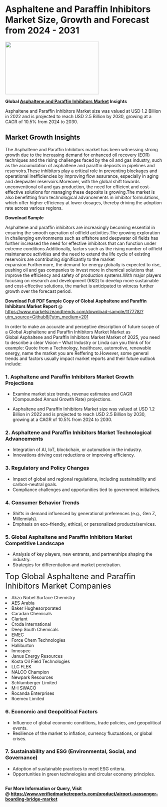 <H1>Asphaltene and Paraffin Inhibitors Market Size, Growth and Forecast from 2024 - 2031</H1><img class="aligncenter size-medium wp-image-584254" src="https://thirdeyenews.in/wp-content/uploads/2024/09/Global-Market-Research-300x168.jpeg" alt="" width="300" height="168" /><p><strong>Global&nbsp;<a href="https://www.marketsizeandtrends.com/download-sample/117778/?utm_source=Github8j?utm_medium=201">Asphaltene and Paraffin Inhibitors Market</a> Insights</strong></p><p>Asphaltene and Paraffin Inhibitors Market size was valued at USD 1.2 Billion in 2022 and is projected to reach USD 2.5 Billion by 2030, growing at a CAGR of 10.5% from 2024 to 2030.</p><p><h2>Market Growth Insights</h2> <p>The Asphaltene and Paraffin Inhibitors market has been witnessing strong growth due to the increasing demand for enhanced oil recovery (EOR) techniques and the rising challenges faced by the oil and gas industry, such as the accumulation of asphaltene and paraffin deposits in pipelines and reservoirs.These inhibitors play a critical role in preventing blockages and operational inefficiencies by improving flow assurance, especially in aging and deepwater reservoirs.Moreover, with the global shift towards unconventional oil and gas production, the need for efficient and cost-effective solutions for managing these deposits is growing.The market is also benefitting from technological advancements in inhibitor formulations, which offer higher efficiency at lower dosages, thereby driving the adoption rate across various regions.</p> <p><strong>Download Sample</strong></p> <p>Asphaltene and paraffin inhibitors are increasingly becoming essential in ensuring the smooth operation of oilfield activities.The growing exploration in challenging environments such as offshore and deepwater oil fields has further increased the need for effective inhibitors that can function under extreme conditions.Additionally, factors such as the rising number of oilfield maintenance activities and the need to extend the life cycle of existing reservoirs are contributing significantly to the market expansion.Furthermore, the demand for energy globally is expected to rise, pushing oil and gas companies to invest more in chemical solutions that improve the efficiency and safety of production systems.With major players focusing on research and development (R&D) to develop more sustainable and cost-effective solutions, the market is anticipated to witness further growth over the forecast period.</p> <p><span class=""><strong>Download Full PDF Sample Copy of Global Asphaltene and Paraffin Inhibitors Market Report</strong> @ <a href="https://www.marketsizeandtrends.com/download-sample/117778/?utm_source=Github8j?utm_medium=201" target="_blank">https://www.marketsizeandtrends.com/download-sample/117778/?utm_source=Github8j?utm_medium=201</a></span></p><p>In order to make an accurate and perceptive description of future scope of a Global&nbsp;Asphaltene and Paraffin Inhibitors Market Market as Global&nbsp;Asphaltene and Paraffin Inhibitors Market Market of 2025, you need to describe a clear Vision &ndash; What Industry or Linda can you think of for example: Quote from a Technology, healthcare, automotive, renewable energy, name the market you are Reffering to.However, some general trends and factors usually impact market reports and their future outlook include:</p><h3>1.&nbsp;<strong>Asphaltene and Paraffin Inhibitors Market Growth Projections</strong></h3><ul><li>Examine market size trends, revenue estimates and CAGR (Compounded Annual Growth Rate) projections.</li><li><p>Asphaltene and Paraffin Inhibitors Market size was valued at USD 1.2 Billion in 2022 and is projected to reach USD 2.5 Billion by 2030, growing at a CAGR of 10.5% from 2024 to 2030.</p></li></ul><h3>2.&nbsp;<strong>Asphaltene and Paraffin Inhibitors Market Technological Advancements</strong></h3><ul><li>Integration of AI, IoT, blockchain, or automation in the industry.</li><li>Innovations driving cost reductions or improving efficiency.</li></ul><h3>3.&nbsp;<strong>Regulatory and Policy Changes</strong></h3><ul><li>Impact of global and regional regulations, including sustainability and carbon-neutral goals.</li><li>Compliance challenges and opportunities tied to government initiatives.</li></ul><h3>4.&nbsp;<strong>Consumer Behavior Trends</strong></h3><ul><li>Shifts in demand influenced by generational preferences (e.g., Gen Z, Millennials).</li><li>Emphasis on eco-friendly, ethical, or personalized products/services.</li></ul><h3>5.&nbsp;<strong>Global Asphaltene and Paraffin Inhibitors Market Competitive Landscape</strong></h3><ul><li>Analysis of key players, new entrants, and partnerships shaping the industry.</li><li>Strategies for differentiation and market penetration.</li></ul><p data-pm-slice="1 1 []"><span style="color: inherit; font-family: inherit; font-size: 25px;">Top Global Asphaltene and Paraffin Inhibitors Market Companies</span></p><div class="" data-test-id=""><p><li>Akzo Nobel Surface Chemistry</li><li> AES Arabia</li><li> Baker Hughesorporated</li><li> Caradan Chemicals</li><li> Clariant</li><li> Croda International</li><li> Deep South Chemicals</li><li> EMEC</li><li> Force Chem Technologies</li><li> Halliburton</li><li> Innospec</li><li> Janus Energy Resources</li><li> Kosta Oil Field Technologies</li><li> LLC FLEK</li><li> NALCO Champion</li><li> Newpark Resources</li><li> Schlumberger Limited</li><li> M-I SWACO</li><li> Rocanda Enterprises</li><li> Roemex Limited</li></p></div><h3>6.&nbsp;<strong>Economic and Geopolitical Factors</strong></h3><ul><li>Influence of global economic conditions, trade policies, and geopolitical events.</li><li>Resilience of the market to inflation, currency fluctuations, or global crises.</li></ul><h3>7.&nbsp;<strong>Sustainability and ESG (Environmental, Social, and Governance)</strong></h3><ul><li>Adoption of sustainable practices to meet ESG criteria.</li><li>Opportunities in green technologies and circular economy principles.</li></ul><h2><strong style="font-size: 14px;">For More Information or Query, Visit @&nbsp;</strong><a style="background-color: #ffffff; font-size: 14px;" href="https://www.marketsizeandtrends.com/report/asphaltene-and-paraffin-inhibitors-market/" target="_blank">https://www.verifiedmarketreports.com/product/airport-passenger-boarding-bridge-market</a></h2>